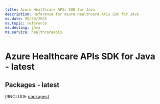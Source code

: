 ```yaml
---
title: Azure Healthcare APIs SDK for Java
description: Reference for Azure Healthcare APIs SDK for Java
ms.date: 05/30/2025
ms.topic: reference
ms.devlang: java
ms.service: healthcareapis
---
```

# Azure Healthcare APIs SDK for Java - latest
## Packages - latest
[!INCLUDE [packages](healthcare-apis-index.md)]